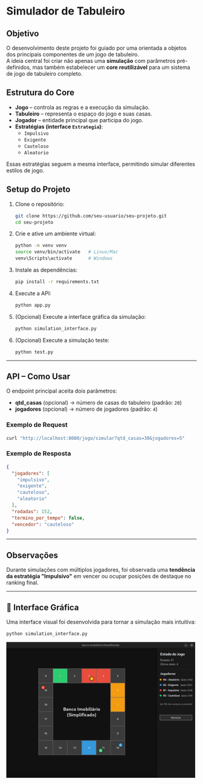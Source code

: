 # Simulador de Tabuleiro

## Objetivo

O desenvolvimento deste projeto foi guiado por uma orientada a objetos dos principais componentes de um jogo de tabuleiro.  
A ideia central foi criar não apenas uma **simulação** com parâmetros pré-definidos, mas também estabelecer um **core reutilizável** para um sistema de jogo de tabuleiro completo.

## Estrutura do Core

- **Jogo** – controla as regras e a execução da simulação.  
- **Tabuleiro** – representa o espaço do jogo e suas casas.  
- **Jogador** – entidade principal que participa do jogo.  
- **Estratégias (interface `Estrategia`)**:
  - `Impulsivo`
  - `Exigente`
  - `Cauteloso`
  - `Aleatorio`

Essas estratégias seguem a mesma interface, permitindo simular diferentes estilos de jogo.

## Setup do Projeto

1. Clone o repositório:
   ```bash
   git clone https://github.com/seu-usuario/seu-projeto.git
   cd seu-projeto
   ```

2. Crie e ative um ambiente virtual:
   ```bash
   python -m venv venv
   source venv/bin/activate   # Linux/Mac
   venv\Scripts\activate      # Windows
   ```

3. Instale as dependências:
   ```bash
   pip install -r requirements.txt
   ```

4. Execute a API:
   ```bash
   python app.py
   ```

5. (Opcional) Execute a interface gráfica da simulação:
   ```bash
   python simulation_interface.py
   ```
  
6. (Opcional) Execute a simulação teste:
   ```bash
   python test.py
   ```

---

## API – Como Usar

O endpoint principal aceita dois parâmetros:  

- **qtd_casas** (opcional) → número de casas do tabuleiro (padrão: `20`)  
- **jogadores** (opcional) → número de jogadores (padrão: `4`)  

### Exemplo de Request
```bash
curl "http://localhost:8080/jogo/simular?qtd_casas=30&jogadores=5"
```

### Exemplo de Resposta
```json
{
  "jogadores": [
    "impulsivo",
    "exigente",
    "cauteloso",
    "aleatorio"
  ],
  "rodadas": 152,
  "termino_por_tempo": false,
  "vencedor": "cauteloso"
}
```

---

## Observações

Durante simulações com múltiplos jogadores, foi observada uma **tendência da estratégia "Impulsivo"** em vencer ou ocupar posições de destaque no ranking final.

---

## 🎨 Interface Gráfica

Uma interface visual foi desenvolvida para tornar a simulação mais intuitiva:  

```bash
python simulation_interface.py
```

<img src="docs/print_simulation.png" width="500">